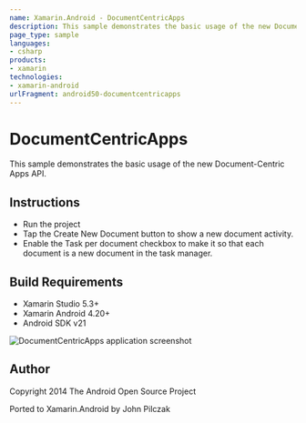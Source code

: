 ```yaml
---
name: Xamarin.Android - DocumentCentricApps
description: This sample demonstrates the basic usage of the new Document-Centric Apps API. Instructions Run the project Tap the Create New Document button to...
page_type: sample
languages:
- csharp
products:
- xamarin
technologies:
- xamarin-android
urlFragment: android50-documentcentricapps
---
```

# DocumentCentricApps

This sample demonstrates the basic usage of the new Document-Centric Apps API.

## Instructions

* Run the project
* Tap the Create New Document button to show a new document activity.
* Enable the Task per document checkbox to make it so that each document is a new document in the task manager.

## Build Requirements
* Xamarin Studio 5.3+
* Xamarin Android 4.20+
* Android SDK v21

![DocumentCentricApps application screenshot](Screenshots/MainActivity.png "DocumentCentricApps application screenshot")

## Author 
Copyright 2014 The Android Open Source Project

Ported to Xamarin.Android by John Pilczak
